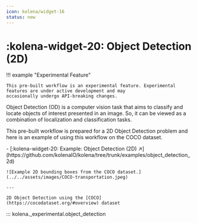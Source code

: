 ```yaml
---
icon: kolena/widget-16
status: new
---
```


# :kolena-widget-20: Object Detection (2D)

!!! example "Experimental Feature"

    This pre-built workflow is an experimental feature. Experimental features are under active development and may
    occasionally undergo API-breaking changes.

Object Detection (OD) is a computer vision task that aims to classify and locate objects of interest presented in an
image. So, it can be viewed as a combination of localization and classification tasks.

This pre-built workflow is prepared for a 2D Object Detection problem and here is an example of using this workflow
on the COCO dataset.

<div class="grid cards" markdown>
- [:kolena-widget-20: Example: Object Detection (2D) ↗](https://github.com/kolenaIO/kolena/tree/trunk/examples/object_detection_2d)

    ![Example 2D bounding boxes from the COCO dataset.](../../assets/images/COCO-transportation.jpeg)

    ---

    2D Object Detection using the [COCO](https://cocodataset.org/#overview) dataset
</div>

::: kolena._experimental.object_detection
